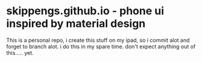 # skippengs.github.io - phone ui inspired by material design

This is a personal repo, i create this stuff on my ipad, so i commit alot and forget to branch alot. i do this in my spare time. don't expect anything out of this..... yet.

